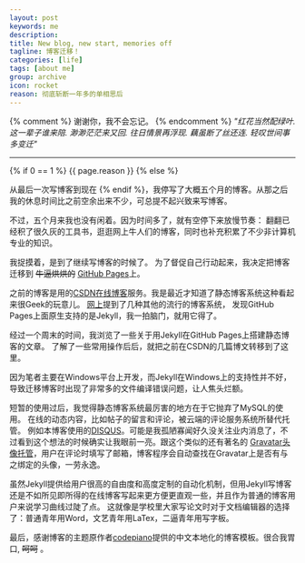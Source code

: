 ```yaml
---
layout: post
keywords: me
description:
title: New blog, new start, memories off
tagline: 博客迁移！
categories: [life]
tags: [about me]
group: archive
icon: rocket
reason: 彻底斩断一年多的单相思后
---
```


{% comment %}
谢谢你，我不会忘记。
{% endcomment %}
_"红花当然配绿叶. 这一辈子谁来陪. 渺渺茫茫来又回. 往日情景再浮现. 藕虽断了丝还连. 轻叹世间事多变迁"_

* * *
{% if 0 == 1 %} {{ page.reason }}
{% else %}
<!--{{ page.reason }}--> 
从最后一次写博客到现在
{% endif %}，我停写了大概五个月的博客。从那之后我的休息时间比之前空余出来不少，可总提不起兴致来写博客。

不过，五个月来我也没有闲着。因为时间多了，就有空停下来放慢节奏： 翻翻已经积了很久灰的工具书，逛逛网上牛人们的博客，同时也补充积累了不少非计算机专业的知识。

我捉摸着，是到了继续写博客的时候了。
为了督促自己行动起来，我决定把博客迁移到 <del>牛逼烘烘的</del> [GitHub Pages](http://pages.github.com/, "GitHub Pages")上。

<!-- more -->

之前的博客是用的[CSDN在线博客](http://blog.csdn.net/pengx17)服务。我是最近才知道了静态博客系统这种看起来很Geek的玩意儿。
[网上](http://www.cnblogs.com/cuxnil/archive/2013/01/08/2850458.html)提到了几种其他的流行的博客系统，
发现GitHub Pages上面原生支持的是Jekyll，我一拍脑门，就用它得了。

经过一个周末的时间，我浏览了一些关于用Jekyll在GitHub Pages上搭建静态博客的文章。
了解了一些常用操作后后，就把之前在CSDN的几篇博文转移到了这里。

因为笔者主要在Windows平台上开发，而Jekyll在Windows上的支持性并不好，导致迁移博客时出现了非常多的文件编译错误问题，让人焦头烂额。

短暂的使用过后，我觉得静态博客系统最厉害的地方在于它抛弃了MySQL的使用。
在线的动态内容，比如帖子的留言和评论，被云端的评论服务系统所替代托管。
例如本博客使用的[DISQUS](http://disqus.com/)。可能是我孤陋寡闻好久没关注业内消息了，不过看到这个想法的时候确实让我眼前一亮。跟这个类似的还有著名的
[Gravatar头像托管](http://en.gravatar.com/)，用户在评论时填写了邮箱，博客程序会自动查找在Gravatar上是否有与之绑定的头像，一劳永逸。

虽然Jekyll提供给用户很高的自由度和高度定制的自动化机制，但用Jekyll写博客还是不如所见即所得的在线博客写起来更方便更直观一些，并且作为普通的博客用户来说学习曲线过陡了点。
这就像是学校里大家写论文时对于文档编辑器的选择了：普通青年用Word，文艺青年用LaTex，二逼青年用写字板。

最后，感谢博客的主题原作者[codepiano](http://codepiano.github.io/about.html)提供的中文本地化的博客模板。很合我胃口, <del>呵呵</del> 。



